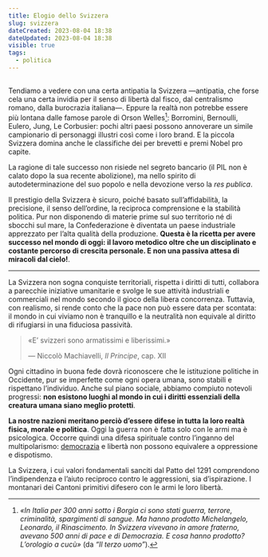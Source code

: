 ```yaml
---
title: Elogio dello Svizzera
slug: svizzera
dateCreated: 2023-08-04 18:38
dateUpdated: 2023-08-04 18:38
visible: true
tags:
  - politica
---
```


##

<span class="newthought">Tendiamo a vedere</span> con una certa antipatia la Svizzera —antipatia, che forse cela una certa invidia per il senso di libertà dal fisco, dal centralismo romano, dalla burocrazia italiana—. Eppure la realtà non potrebbe essere più lontana dalle famose parole di Orson Welles[^1]: Borromini, Bernoulli, Eulero, Jung, Le Corbusier: pochi altri paesi possono annoverare un simile campionario di personaggi illustri così come i loro brand. E la piccola Svizzera domina anche le classifiche dei per brevetti e premi Nobel pro capite.

[^1]: _«In Italia per 300 anni sotto i Borgia ci sono stati guerra, terrore, criminalità, spargimenti di sangue. Ma hanno prodotto Michelangelo, Leonardo, il Rinascimento. In Svizzera vivevano in amore fraterno, avevano 500 anni di pace e di Democrazia. E cosa hanno prodotto? L’orologio a cucù»_ (da _“Il terzo uomo”_).

La ragione di tale successo non risiede nel segreto bancario (il PIL non è calato dopo la sua recente abolizione), ma nello spirito di autodeterminazione del suo popolo e nella devozione verso la _res publica_.

Il prestigio della Svizzera è sicuro, poiché basato sull’affidabilità, la precisione, il senso dell’ordine, la reciproca comprensione e la stabilità politica. Pur non disponendo di materie prime sul suo territorio né di sbocchi sul mare, la Confederazione è diventata un paese industriale apprezzato per l’alta qualità della produzione. **Questa è la ricetta per avere successo nel mondo di oggi: il lavoro metodico oltre che un disciplinato e costante percorso di crescita personale. E non una passiva attesa di miracoli dal cielo!**.

---

La Svizzera non sogna conquiste territoriali, rispetta i diritti di tutti, collabora a parecchie iniziative umanitarie e svolge le sue attività industriali e commerciali nel mondo secondo il gioco della libera concorrenza. Tuttavia, con realismo, si rende conto che la pace non può essere data per scontata: il mondo in cui viviamo non è tranquillo e la neutralità non equivale al diritto di rifugiarsi in una fiduciosa passività.

<div class='epigraph'>

> «E’ svizzeri sono armatissimi e liberissimi.» <footer> — Niccolò Machiavelli, _Il Principe_, cap. XII</footer>

</div>

Ogni cittadino in buona fede dovrà riconoscere che le istituzione politiche in Occidente, pur se imperfette come ogni opera umana, sono stabili e rispettano l’individuo. Anche sul piano sociale, abbiamo compiuto notevoli progressi: **non esistono luoghi al mondo in cui i diritti essenziali della creatura umana siano meglio protetti**.

**La nostre nazioni meritano perciò d’essere difese in tutta la loro realtà fisica, morale e politica**. Oggi la guerra non è fatta solo con le armi ma è psicologica. Occorre quindi una difesa spirituale contro l’inganno del multipolarismo: [democrazia](/notes/democrazia) e libertà non possono equivalere a oppressione e dispotismo.

La Svizzera, i cui valori fondamentali sanciti dal Patto del 1291 comprendono l’indipendenza e l’aiuto reciproco contro le aggressioni, sia d’ispirazione. I montanari dei Cantoni primitivi difesero con le armi le loro libertà.
